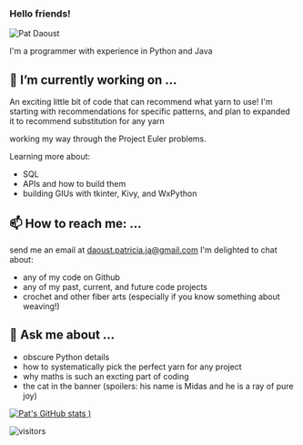 
### Hello friends! 

![Pat Daoust](https://user-images.githubusercontent.com/77025162/132956323-84bb6ffd-2041-48cd-a44b-064fc62c1ca6.jpg)

I'm a programmer with experience in Python and Java

## 🔭 I’m currently working on ...

An exciting little bit of code that can recommend what yarn to use! 
I'm starting with recommendations for specific patterns, and plan to expanded it to recommend substitution for any yarn

working my way through the Project Euler problems.

Learning more about:
* SQL 
* APIs and how to build them
* building GIUs with tkinter, Kivy, and WxPython

## 📫 How to reach me: ...
send me an email at daoust.patricia.ja@gmail.com
I'm delighted to chat about:
* any of my code on Github
* any of my past, current, and future code projects
* crochet and other fiber arts (especially if you know something about weaving!)

## 💬 Ask me about ...
* obscure Python details
* how to systematically pick the perfect yarn for any project
* why maths is such an excting part of coding
* the cat in the banner (spoilers: his name is Midas and he is a ray of pure joy)

[![Pat's GitHub stats](https://github-readme-stats.vercel.app/api?username=PatDaoust&theme=tokyonight)
)](https://github.com/anuraghazra/github-readme-stats)


![visitors](https://visitor-badge.glitch.me/badge?page_id=$PatDaoust.$405140754)

<!--

Here are some ideas to get you started:

- 🔭 I’m currently working on ...
- 🌱 I’m currently learning ...
- 👯 I’m looking to collaborate on ...
- 🤔 I’m looking for help with ...
- 💬 Ask me about ...
- 📫 How to reach me: ...
- 😄 Pronouns: ...
- ⚡ Fun fact: ...
-->
